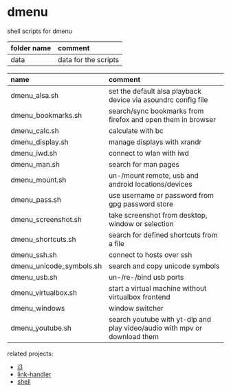 # dmenu

shell scripts for dmenu

| folder name | comment              |
| :---------- | :------------------- |
| data        | data for the scripts |

| name                     | comment                                                                   |
| :----------------------- | :------------------------------------------------------------------------ |
| dmenu_alsa.sh            | set the default alsa playback device via asoundrc config file             |
| dmenu_bookmarks.sh       | search/sync bookmarks from firefox and open them in browser               |
| dmenu_calc.sh            | calculate with bc                                                         |
| dmenu_display.sh         | manage displays with xrandr                                               |
| dmenu_iwd.sh             | connect to wlan with iwd                                                  |
| dmenu_man.sh             | search for man pages                                                      |
| dmenu_mount.sh           | un-/mount remote, usb and android locations/devices                       |
| dmenu_pass.sh            | use username or password from gpg password store                          |
| dmenu_screenshot.sh      | take screenshot from desktop, window or selection                         |
| dmenu_shortcuts.sh       | search for defined shortcuts from a file                                  |
| dmenu_ssh.sh             | connect to hosts over ssh                                                 |
| dmenu_unicode_symbols.sh | search and copy unicode symbols                                           |
| dmenu_usb.sh             | un-/re-/bind usb ports                                                    |
| dmenu_virtualbox.sh      | start a virtual machine without virtualbox frontend                       |
| dmenu_windows            | window switcher                                                           |
| dmenu_youtube.sh         | search youtube with yt-dlp and play video/audio with mpv or download them |

related projects:

- [i3](https://github.com/mrdotx/i3)
- [link-handler](https://github.com/mrdotx/link-handler)
- [shell](https://github.com/mrdotx/shell)
